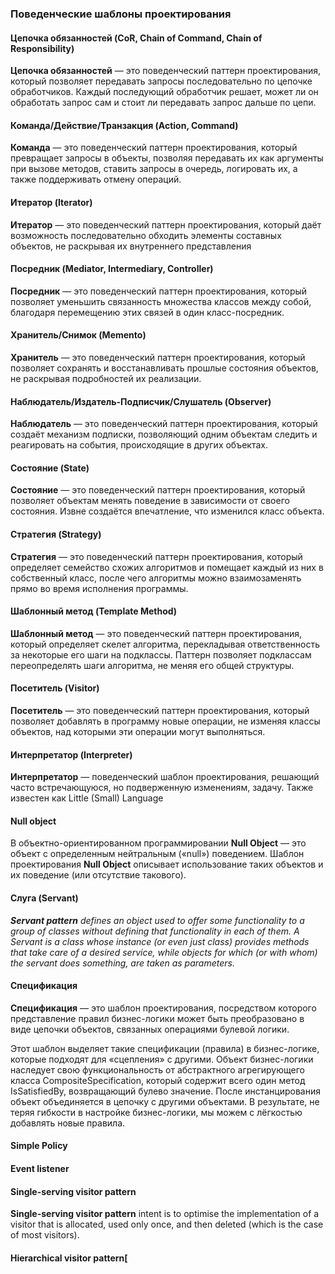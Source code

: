 ### Поведенческие шаблоны проектирования

#### Цепочка обязанностей (CoR, Chain of Command, Chain of Responsibility)
**Цепочка обязанностей** — это поведенческий паттерн проектирования, который позволяет передавать запросы последовательно по цепочке обработчиков. Каждый последующий обработчик решает, может ли он обработать запрос сам и стоит ли передавать запрос дальше по цепи.

#### Команда/Действие/Транзакция (Action, Command)
**Команда** — это поведенческий паттерн проектирования, который превращает запросы в объекты, позволяя передавать их как аргументы при вызове методов, ставить запросы в очередь, логировать их, а также поддерживать отмену операций.

#### Итератор (Iterator)
**Итератор** — это поведенческий паттерн проектирования, который даёт возможность последовательно обходить элементы составных объектов, не раскрывая их внутреннего представления

#### Посредник (Mediator, Intermediary, Controller)
**Посредник** — это поведенческий паттерн проектирования, который позволяет уменьшить связанность множества классов между собой, благодаря перемещению этих связей в один класс-посредник.

#### Хранитель/Снимок (Memento)
**Хранитель** — это поведенческий паттерн проектирования, который позволяет сохранять и восстанавливать прошлые состояния объектов, не раскрывая подробностей их реализации.

#### Наблюдатель/Издатель-Подписчик/Слушатель (Observer)
**Наблюдатель** — это поведенческий паттерн проектирования, который создаёт механизм подписки, позволяющий одним объектам следить и реагировать на события, происходящие в других объектах.

#### Состояние  (State)
**Состояние** — это поведенческий паттерн проектирования, который позволяет объектам менять поведение в зависимости от своего состояния. Извне создаётся впечатление, что изменился класс объекта.

#### Стратегия (Strategy)
**Стратегия** — это поведенческий паттерн проектирования, который определяет семейство схожих алгоритмов и помещает каждый из них в собственный класс, после чего алгоритмы можно взаимозаменять прямо во время исполнения программы.

#### Шаблонный метод (Template Method)
**Шаблонный метод** — это поведенческий паттерн проектирования, который определяет скелет алгоритма, перекладывая ответственность за некоторые его шаги на подклассы. Паттерн позволяет подклассам переопределять шаги алгоритма, не меняя его общей структуры.

#### Посетитель (Visitor)
**Посетитель** — это поведенческий паттерн проектирования, который позволяет добавлять в программу новые операции, не изменяя классы объектов, над которыми эти операции могут выполняться.

#### Интерпретатор (Interpreter)
**Интерпретатор** — поведенческий шаблон проектирования, решающий часто встречающуюся, но подверженную изменениям, задачу. Также известен как Little (Small) Language 

#### Null object 
В объектно-ориентированном программировании **Null Object** — это объект с определенным нейтральным («null») поведением. Шаблон проектирования **Null Object** описывает использование таких объектов и их поведение (или отсутствие такового). 

#### Слуга (Servant)
***Servant pattern** defines an object used to offer some functionality to a group of classes without defining that functionality in each of them. A Servant is a class whose instance (or even just class) provides methods that take care of a desired service, while objects for which (or with whom) the servant does something, are taken as parameters.* 

#### Спецификация 
**Спецификация** — это шаблон проектирования, посредством которого представление правил бизнес-логики может быть преобразовано в виде цепочки объектов, связанных операциями булевой логики.

Этот шаблон выделяет такие спецификации (правила) в бизнес-логике, которые подходят для «сцепления» с другими. Объект бизнес-логики наследует свою функциональность от абстрактного агрегирующего класса CompositeSpecification, который содержит всего один метод IsSatisfiedBy, возвращающий булево значение. После инстанцирования объект объединяется в цепочку с другими объектами. В результате, не теряя гибкости в настройке бизнес-логики, мы можем с лёгкостью добавлять новые правила. 

#### Simple Policy

#### Event listener

#### Single-serving visitor pattern
**Single-serving visitor pattern** intent is to optimise the implementation of a visitor that is allocated, used only once, and then deleted (which is the case of most visitors). 

#### Hierarchical visitor pattern[
